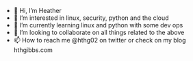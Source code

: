 - 👋 Hi, I’m Heather
- 👀 I’m interested in linux, security, python and the cloud
- 🌱 I’m currently learning linux and python with some dev ops
- 💞️ I’m looking to collaborate on all things related to the above
- 📫 How to reach me @hthg02 on twitter or check on my blog hthgibbs.com

<!---
shayne008/shayne008 is a ✨ special ✨ repository because its `README.md` (this file) appears on your GitHub profile.
You can click the Preview link to take a look at your changes.
--->

